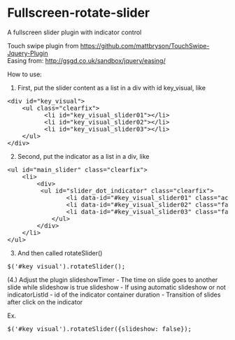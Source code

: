 Fullscreen-rotate-slider
========================

A fullscreen slider plugin with indicator control

Touch swipe plugin from https://github.com/mattbryson/TouchSwipe-Jquery-Plugin  
Easing from: http://gsgd.co.uk/sandbox/jquery/easing/

How to use:

1. First, put the slider content as a list in a div with id key_visual, like
<pre>
&lt;div id="key_visual">
  	&lt;ul class="clearfix">
		  &lt;li id="key_visual_slider01">&lt;/li>
		  &lt;li id="key_visual_slider02">&lt;/li>
		  &lt;li id="key_visual_slider03">&lt;/li>
  	&lt;/ul>
&lt;/div>
</pre>
2. Second, put the indicator as a list in a div, like
<pre>
&lt;ul id="main_slider" class="clearfix">
	&lt;li>
		&lt;div>
		 &lt;ul id="slider_dot_indicator" class="clearfix">
				&lt;li data-id="#key_visual_slider01" class="active fast_transition">&lt;/li>
				&lt;li data-id="#key_visual_slider02" class="fast_transition">&lt;/li>
				&lt;li data-id="#key_visual_slider03" class="fast_transition">&lt;/li>
			&lt;/ul>
		&lt;/div>
	&lt;/li>
&lt;/ul>
</pre>

3. And then called rotateSlider()
<pre>$('#key_visual').rotateSlider();</pre>

(4.) Adjust the plugin
slideshowTimer - The time on slide goes to another slide while slideshow is true
slideshow  - If using automatic slideshow or not
indicatorListId - id of the indicator container
duration - Transition of slides after click on the indicator

Ex.
<pre>$('#key_visual').rotateSlider({slideshow: false});</pre>
